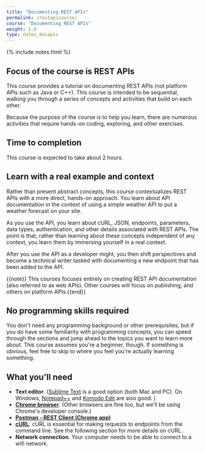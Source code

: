 ```yaml
---
title: "Documenting REST APIs"
permalink: /restapicourse/
course: "Documenting REST APIs"
weight: 1.0
type: notes_docapis
---
```

{% include notes.html %}

## Focus of the course is REST APIs
This course provides a tutorial on documenting REST APIs (not platform APIs such as Java or C++). This course is intended to be sequential, walking you through a series of concepts and activities that build on each other. 

Because the purpose of the course is to help you learn, there are numerous activities that require hands-on coding, exploring, and other exercises.

## Time to completion

This course is expected to take about 2 hours.

## Learn with a real example and context

Rather than present abstract concepts, this course contextualizes REST APIs with a more direct, hands-on approach. You learn about API documentation in the context of using a simple weather API to put a weather forecast on your site. 

As you use the API, you learn about cURL, JSON, endpoints, parameters, data types, authentication, and other details associated with REST APIs. The point is that, rather than learning about these concepts independent of any context, you learn them by immersing yourself in a real context.

After you use the API as a developer might, you then shift perspectives and become a technical writer tasked with documenting a new endpoint that has been added to the API.

{{note}} This courses focuses entirely on creating REST API documentation (also referred to as web APIs). Other courses will focus on publishing, and others on platform APIs.{{end}}

## No programming skills required

You don't need any programming background or other prerequisites, but if you do have some familiarity with programming concepts, you can speed through the sections and jump ahead to the topics you want to learn more about. This course assumes you're a beginner, though. If something is obvious, feel free to skip to where you feel you're actually learning something.

## What you'll need

* **Text editor**. ([Sublime Text](http://www.sublimetext.com/) is a good option (both Mac and PC). On Windows, [Notepad++](https://notepad-plus-plus.org/) and [Komodo Edit](http://komodoide.com/komodo-edit/) are also good. )
* **[Chrome browser](http://www.google.com/chrome/)**. (Other browsers are fine too, but we'll be using Chrome's developer console.)
* **[Postman - REST Client (Chrome app)](https://chrome.google.com/webstore/detail/postman-rest-client/fdmmgilgnpjigdojojpjoooidkmcomcm?hl=en)**
* **[cURL](http://curl.haxx.se/)**. cURL is essential for making requests to endpoints from the command line.  See the following section for more details on cURL.
* **Network connection**. Your computer needs to be able to connect to a wifi network.


